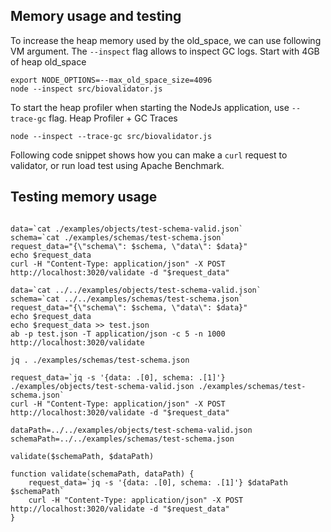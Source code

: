 ## Memory usage and testing

To increase the heap memory used by the old_space, we can use following VM argument. The `--inspect` flag allows to inspect GC logs. 
Start with 4GB of heap old_space
```shell
export NODE_OPTIONS=--max_old_space_size=4096
node --inspect src/biovalidator.js
```

To start the heap profiler when starting the NodeJs application, use `--trace-gc` flag. 
Heap Profiler + GC Traces
```shell
node --inspect --trace-gc src/biovalidator.js
```
Following code snippet shows how you can make a `curl` request to validator, or run load test using Apache Benchmark. 

## Testing memory usage
```shell

data=`cat ./examples/objects/test-schema-valid.json`
schema=`cat ./examples/schemas/test-schema.json`              
request_data="{\"schema\": $schema, \"data\": $data}"
echo $request_data  
curl -H "Content-Type: application/json" -X POST http://localhost:3020/validate -d "$request_data"

data=`cat ../../examples/objects/test-schema-valid.json`
schema=`cat ../../examples/schemas/test-schema.json`              
request_data="{\"schema\": $schema, \"data\": $data}"
echo $request_data  
echo $request_data >> test.json
ab -p test.json -T application/json -c 5 -n 1000 http://localhost:3020/validate

jq . ./examples/schemas/test-schema.json
   
request_data=`jq -s '{data: .[0], schema: .[1]'} ./examples/objects/test-schema-valid.json ./examples/schemas/test-schema.json`
curl -H "Content-Type: application/json" -X POST http://localhost:3020/validate -d "$request_data"

dataPath=../../examples/objects/test-schema-valid.json
schemaPath=../../examples/schemas/test-schema.json  

validate($schemaPath, $dataPath)

function validate(schemaPath, dataPath) {
    request_data=`jq -s '{data: .[0], schema: .[1]'} $dataPath $schemaPath`
    curl -H "Content-Type: application/json" -X POST http://localhost:3020/validate -d "$request_data"
}

```
